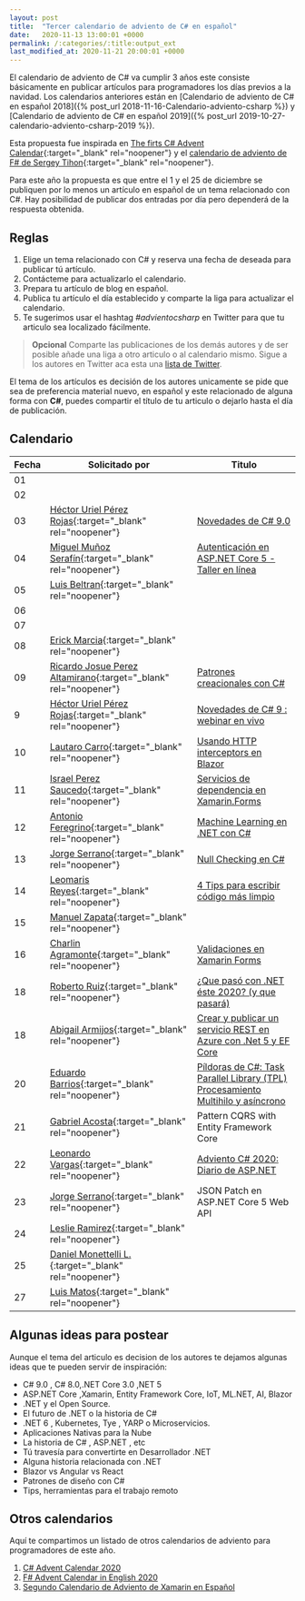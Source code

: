 ```yaml
---
layout: post
title:  "Tercer calendario de adviento de C# en español"
date:   2020-11-13 13:00:01 +0000
permalink: /:categories/:title:output_ext
last_modified_at: 2020-11-21 20:00:01 +0000
---
```


El calendario de adviento de C# va cumplir 3 años este consiste básicamente en publicar artículos para programadores los días previos a la navidad. Los calendarios anteriores están en [Calendario de adviento de C# en español 2018]({% post_url 2018-11-16-Calendario-adviento-csharp %}) y [Calendario de adviento de C# en español 2019]({% post_url 2019-10-27-calendario-adviento-csharp-2019 %}).

Esta propuesta fue inspirada en [The firts C# Advent Calendar](https://crosscuttingconcerns.com/The-First-C-Advent-Calendar){:target="_blank" rel="noopener"} y el [calendario de adviento de F# de Sergey Tihon](https://sergeytihon.com/2018/10/22/f-advent-calendar-in-english-2018/){:target="_blank" rel="noopener"}.

Para este año la propuesta es que entre el 1 y el 25 de diciembre se publiquen por lo menos un artículo en español de un tema relacionado con C#. Hay posibilidad de publicar dos entradas por día pero dependerá de la respuesta obtenida.

## Reglas

1. Elige un tema relacionado con C# y reserva una fecha de deseada para publicar tú artículo.
2. Contácteme para actualizarlo el calendario.
3. Prepara tu artículo de blog en español.
4. Publica tu artículo el día establecido y comparte la liga para actualizar el calendario.
5. Te sugerimos usar el hashtag _#advientocsharp_ en Twitter para que tu articulo sea localizado fácilmente.

> **Opcional** Comparte las publicaciones de los demás autores y de ser posible añade una liga a otro articulo o al calendario mismo. Sigue a los autores en Twitter aca esta una [lista de Twitter](https://twitter.com/i/lists/1327334384161202176).

El tema de los artículos es decisión de los autores unicamente se pide que sea de preferencia material nuevo, en español y este relacionado de alguna forma con **C#**, puedes compartir el título de tu articulo o dejarlo hasta el día de publicación.

## Calendario

| Fecha         | Solicitado por     | Titulo       |
| ------------- | -------------      | -------------|
| 01  |   | |
| 02  |   | |
| 03  |  [Héctor Uriel Pérez Rojas](https://www.facebook.com/hprez21/){:target="_blank" rel="noopener"} |[Novedades de C# 9.0](https://elcamino.dev/novedades-c-sharp-9)|
| 04  |  [Miguel Muñoz Serafín](https://twitter.com/msmdotnet){:target="_blank" rel="noopener"} |[Autenticación en ASP.NET Core 5 - Taller en línea](https://forms.office.com/Pages/ResponsePage.aspx?id=DQSIkWdsW0yxEjajBLZtrQAAAAAAAAAAAAN__oaml-FUMUtLS0M2M0hCS0RTUkw4TVhGWDRaQjUyTi4u)|
| 05  |  [Luis Beltran](https://twitter.com/darkicebeam){:target="_blank" rel="noopener"} ||
| 06  |   | |
| 07  |   | |
| 08  |  [Erick Marcia](https://twitter.com/Emarcia14){:target="_blank" rel="noopener"} ||
| 09  |  [Ricardo Josue Perez Altamirano](https://twitter.com/RicardoJosue04){:target="_blank" rel="noopener"}|[Patrones creacionales con C#](https://solucionessore.com/mirador/patrones_de_diseno_creacionales_en_c)|
|  9  |  [Héctor Uriel Pérez Rojas](https://www.facebook.com/hprez21/){:target="_blank" rel="noopener"} |[Novedades de C# 9 : webinar en vivo](https://youtu.be/G6YmqmMlhG0)|
| 10  |  [Lautaro Carro](https://twitter.com/LauchaCarro){:target="_blank" rel="noopener"}|[Usando HTTP interceptors en Blazor](https://lautarocarro.blog/usando-http-interceptors-en-blazor/)|
| 11  |  [Israel Perez Saucedo](https://twitter.com/pesimx87){:target="_blank" rel="noopener"} |[Servicios de dependencia en Xamarin.Forms](https://www.youtube.com/watch?v=bfvmN6yYUS8)|
| 12  |  [Antonio Feregrino](https://twitter.com/io_exception){:target="_blank" rel="noopener"} |[Machine Learning en .NET con C#](https://thatcsharpguy.com/posts/2020-12-12-machine-learning-en-dotnet.html)|
| 13  |  [Jorge Serrano](https://twitter.com/J0rgeSerran0){:target="_blank" rel="noopener"} |[Null Checking en C#](https://geeks.ms/jorge/2020/12/13/null-checking-en-c/)|
| 14  |  [Leomaris Reyes](https://twitter.com/LeomarisReyes11){:target="_blank" rel="noopener"} |[4 Tips para escribir código más limpio](https://es.askxammy.com/4_tips-simples-para-escribir-codigo-mas-limpio/)|
| 15  |  [Manuel Zapata](https://twitter.com/ManuelZapata){:target="_blank" rel="noopener"} ||
| 16  |  [Charlin Agramonte](https://twitter.com/Chard003){:target="_blank" rel="noopener"} |[Validaciones en Xamarin Forms](https://chard003.medium.com/validaciones-en-xamarin-forms-9eece61842b9)|
| 18  |  [Roberto Ruiz](https://twitter.com/rruizdev){:target="_blank" rel="noopener"} |[¿Que pasó con .NET éste 2020? (y que pasará)](https://rruizdev.medium.com/que-pas%C3%B3-con-net-%C3%A9ste-2020-y-que-pasar%C3%A1-164177829fc4)|
| 18  |  [Abigail Armijos](https://twitter.com/apis3445){:target="_blank" rel="noopener"} |[Crear y publicar un servicio REST en Azure con .Net 5 y EF Core](https://apis3445.medium.com/crear-y-publicar-un-servicio-rest-en-azure-con-net-5-y-ef-core-2543ce343d3e)|
| 20  |  [Eduardo Barrios](https://twitter.com/ebarriosdev){:target="_blank" rel="noopener"} |[Píldoras de C#: Task Parallel Library (TPL) Procesamiento Multihilo y asíncrono](https://dev.to/ebarrioscode/pildoras-de-c-task-parallel-library-tpl-procesamiento-multihilo-y-asincrono-18mp)|
| 21  |  [Gabriel Acosta](https://twitter.com/GacostaDev){:target="_blank" rel="noopener"} |Pattern CQRS with Entity Framework Core|
| 22  |  [Leonardo Vargas](https://twitter.com/lvbernal){:target="_blank" rel="noopener"} |[Adviento C# 2020: Diario de ASP.NET](https://blog.lvbernal.com/2020/12/diario-aspnet.html)|
| 23  |  [Jorge Serrano](https://twitter.com/J0rgeSerran0){:target="_blank" rel="noopener"} |JSON Patch en ASP.NET Core 5 Web API|
| 24  |  [Leslie Ramirez](https://twitter.com/iLessRG){:target="_blank" rel="noopener"} ||
| 25  |  [Daniel Monettelli L.](https://twitter.com/DanielMonetelli){:target="_blank" rel="noopener"} ||
| 27  |  [Luis Matos](https://twitter.com/luismatosluna){:target="_blank" rel="noopener"} ||

## Algunas ideas para postear

Aunque el tema del articulo es decision de los autores te dejamos algunas ideas que te pueden  servir de inspiración:

* C# 9.0 , C# 8.0,.NET Core 3.0 ,NET 5
* ASP.NET Core ,Xamarin, Entity Framework Core, IoT, ML.NET, AI, Blazor
* .NET y el Open Source.
* El futuro de .NET o la historia de C#
* .NET 6 , Kubernetes, Tye , YARP o Microservicios.
* Aplicaciones Nativas para la Nube
* La historia de C# , ASP.NET , etc
* Tú travesía para convertirte en Desarrollador .NET
* Alguna historia relacionada con .NET
* Blazor vs Angular vs React
* Patrones de diseño con  C#
* Tips, herramientas para el trabajo remoto

## Otros calendarios

Aquí te compartimos un listado de otros calendarios de adviento para programadores de este año.

1. [C# Advent Calendar 2020](csadvent.christmas)
2. [F# Advent Calendar in English 2020](https://sergeytihon.com/2020/10/22/f-advent-calendar-in-english-2020/)
3. [Segundo Calendario de Adviento de Xamarin en Español](https://www.luisbeltran.mx/2020/11/16/segundo-calendario-de-adviento-de-xamarin-en-espanol/)
